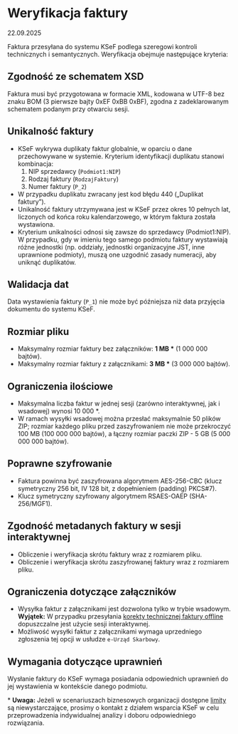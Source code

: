 # Weryfikacja faktury
22.09.2025

Faktura przesyłana do systemu KSeF podlega szeregowi kontroli technicznych i semantycznych. Weryfikacja obejmuje następujące kryteria:

## Zgodność ze schematem XSD
Faktura musi być przygotowana w formacie XML, kodowana w UTF-8 bez znaku BOM (3 pierwsze bajty 0xEF 0xBB 0xBF), zgodna z zadeklarowanym schematem podanym przy otwarciu sesji.

## Unikalność faktury
- KSeF wykrywa duplikaty faktur globalnie, w oparciu o dane przechowywane w systemie. Kryterium identyfikacji duplikatu stanowi kombinacja:
  1. NIP sprzedawcy (`Podmiot1:NIP`)
  2. Rodzaj faktury (`RodzajFaktury`)
  3. Numer faktury (`P_2`)
- W przypadku duplikatu zwracany jest kod błędu 440 („Duplikat faktury”). 
- Unikalność faktury utrzymywana jest w KSeF przez okres 10 pełnych lat, liczonych od końca roku kalendarzowego, w którym faktura została wystawiona.
- Kryterium unikalności odnosi się zawsze do sprzedawcy (Podmiot1:NIP). W przypadku, gdy w imieniu tego samego podmiotu faktury wystawiają różne jednostki (np. oddziały, jednostki organizacyjne JST, inne uprawnione podmioty), muszą one uzgodnić zasady numeracji, aby uniknąć duplikatów.

## Walidacja dat
Data wystawienia faktury (`P_1`) nie może być późniejsza niż data przyjęcia dokumentu do systemu KSeF.

## Rozmiar pliku
- Maksymalny rozmiar faktury bez załączników: **1 MB \*** (1 000 000 bajtów).
- Maksymalny rozmiar faktury z załącznikami: **3 MB \*** (3 000 000 bajtów).

## Ograniczenia ilościowe
- Maksymalna liczba faktur w jednej sesji (zarówno interaktywnej, jak i wsadowej) wynosi 10 000 *.
- W ramach wysyłki wsadowej można przesłać maksymalnie 50 plików ZIP; rozmiar każdego pliku przed zaszyfrowaniem nie może przekroczyć 100 MB (100 000 000 bajtów), a łączny rozmiar paczki ZIP - 5 GB (5 000 000 000 bajtów).

## Poprawne szyfrowanie
- Faktura powinna być zaszyfrowana algorytmem AES-256-CBC (klucz symetryczny 256 bit, IV 128 bit, z dopełnieniem (padding) PKCS#7).
- Klucz symetryczny szyfrowany algorytmem RSAES-OAEP (SHA-256/MGF1).

## Zgodność metadanych faktury w sesji interaktywnej
- Obliczenie i weryfikacja skrótu faktury wraz z rozmiarem pliku.
- Obliczenie i weryfikacja skrótu zaszyfrowanej faktury wraz z rozmiarem pliku.

## Ograniczenia dotyczące załączników
- Wysyłka faktur z załącznikami jest dozwolona tylko w trybie wsadowym.  
**Wyjątek:** W przypadku przesyłania [korekty technicznej faktury offline](../offline/korekta-techniczna.md) dopuszczalne jest użycie sesji interaktywnej.
- Możliwość wysyłki faktur z załącznikami wymaga uprzedniego zgłoszenia tej opcji w usłudze `e-Urząd Skarbowy`.

## Wymagania dotyczące uprawnień
Wysłanie faktury do KSeF wymaga posiadania odpowiednich uprawnień do jej wystawienia w kontekście danego podmiotu.

\* **Uwaga:** Jeżeli w scenariuszach biznesowych organizacji dostępne [limity](../limity/limity.md) są niewystarczające, prosimy o kontakt z działem wsparcia KSeF w celu przeprowadzenia indywidualnej analizy i doboru odpowiedniego rozwiązania.